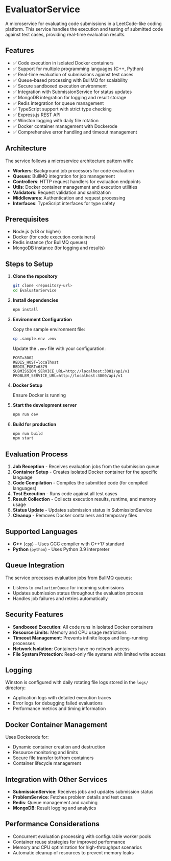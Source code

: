 # EvaluatorService

A microservice for evaluating code submissions in a LeetCode-like coding platform. This service handles the execution and testing of submitted code against test cases, providing real-time evaluation results.

## Features

- ✅ Code execution in isolated Docker containers
- ✅ Support for multiple programming languages (C++, Python)
- ✅ Real-time evaluation of submissions against test cases
- ✅ Queue-based processing with BullMQ for scalability
- ✅ Secure sandboxed execution environment
- ✅ Integration with SubmissionService for status updates
- ✅ MongoDB integration for logging and result storage
- ✅ Redis integration for queue management
- ✅ TypeScript support with strict type checking
- ✅ Express.js REST API
- ✅ Winston logging with daily file rotation
- ✅ Docker container management with Dockerode
- ✅ Comprehensive error handling and timeout management

## Architecture

The service follows a microservice architecture pattern with:

- **Workers**: Background job processors for code evaluation
- **Queues**: BullMQ integration for job management
- **Controllers**: HTTP request handlers for evaluation endpoints
- **Utils**: Docker container management and execution utilities
- **Validators**: Request validation and sanitization
- **Middlewares**: Authentication and request processing
- **Interfaces**: TypeScript interfaces for type safety

## Prerequisites

- Node.js (v18 or higher)
- Docker (for code execution containers)
- Redis instance (for BullMQ queues)
- MongoDB instance (for logging and results)

## Steps to Setup

1. **Clone the repository**
   ```bash
   git clone <repository-url>
   cd EvaluatorService
   ```

2. **Install dependencies**
   ```bash
   npm install
   ```

3. **Environment Configuration**

   Copy the sample environment file:
   ```bash
   cp .sample.env .env
   ```

   Update the `.env` file with your configuration:
   ```env
   PORT=3002
   REDIS_HOST=localhost
   REDIS_PORT=6379
   SUBMISSION_SERVICE_URL=http://localhost:3001/api/v1
   PROBLEM_SERVICE_URL=http://localhost:3000/api/v1
   ```

4. **Docker Setup**

   Ensure Docker is running

5. **Start the development server**
   ```bash
   npm run dev
   ```

6. **Build for production**
   ```bash
   npm run build
   npm start
   ```

## Evaluation Process

1. **Job Reception** - Receives evaluation jobs from the submission queue
2. **Container Setup** - Creates isolated Docker container for the specific language
3. **Code Compilation** - Compiles the submitted code (for compiled languages)
4. **Test Execution** - Runs code against all test cases
5. **Result Collection** - Collects execution results, runtime, and memory usage
6. **Status Update** - Updates submission status in SubmissionService
7. **Cleanup** - Removes Docker containers and temporary files

## Supported Languages

- **C++** (`cpp`) - Uses GCC compiler with C++17 standard
- **Python** (`python`) - Uses Python 3.9 interpreter

## Queue Integration

The service processes evaluation jobs from BullMQ queues:
- Listens to `evaluationQueue` for incoming submissions
- Updates submission status throughout the evaluation process
- Handles job failures and retries automatically

## Security Features

- **Sandboxed Execution**: All code runs in isolated Docker containers
- **Resource Limits**: Memory and CPU usage restrictions
- **Timeout Management**: Prevents infinite loops and long-running processes
- **Network Isolation**: Containers have no network access
- **File System Protection**: Read-only file systems with limited write access

## Logging

Winston is configured with daily rotating file logs stored in the `logs/` directory:
- Application logs with detailed execution traces
- Error logs for debugging failed evaluations
- Performance metrics and timing information

## Docker Container Management

Uses Dockerode for:
- Dynamic container creation and destruction
- Resource monitoring and limits
- Secure file transfer to/from containers
- Container lifecycle management

## Integration with Other Services

- **SubmissionService**: Receives jobs and updates submission status
- **ProblemService**: Fetches problem details and test cases
- **Redis**: Queue management and caching
- **MongoDB**: Result logging and analytics

## Performance Considerations

- Concurrent evaluation processing with configurable worker pools
- Container reuse strategies for improved performance
- Memory and CPU optimization for high-throughput scenarios
- Automatic cleanup of resources to prevent memory leaks